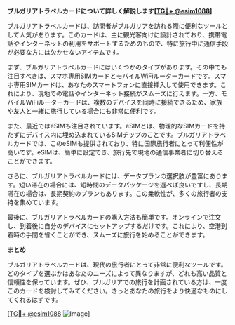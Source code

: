 **ブルガリアトラベルカードについて詳しく解説します[[TG💪+ @esim1088](https://t.me/s/esim1088)]**

ブルガリアトラベルカードは、訪問者がブルガリアを訪れる際に便利なツールとして人気があります。このカードは、主に観光客向けに設計されており、携帯電話やインターネットの利用をサポートするためのもので、特に旅行中に通信手段が必要な方には欠かせないアイテムです。

まず、ブルガリアトラベルカードにはいくつかのタイプがあります。その中でも注目すべきは、スマホ専用SIMカードとモバイルWiFiルーターカードです。スマホ専用SIMカードは、あなたのスマートフォンに直接挿入して使用できます。これにより、現地での電話やインターネット接続がスムーズに行えます。一方、モバイルWiFiルーターカードは、複数のデバイスを同時に接続できるため、家族や友人と一緒に旅行している場合にも非常に便利です。

また、最近ではeSIMも注目されています。eSIMとは、物理的なSIMカードを持たずにデバイス内に埋め込まれているSIMチップのことです。ブルガリアトラベルカードでは、このeSIMも提供されており、特に国際旅行者にとって利便性が高いです。eSIMは、簡単に設定でき、旅行先で現地の通信事業者に切り替えることができます。

さらに、ブルガリアトラベルカードには、データプランの選択肢が豊富にあります。短い滞在の場合には、短時間のデータパッケージを選べば良いですし、長期滞在の場合は、長期契約のプランもあります。この柔軟性が、多くの旅行者の支持を集めています。

最後に、ブルガリアトラベルカードの購入方法も簡単です。オンラインで注文し、到着後に自分のデバイスにセットアップするだけです。これにより、空港到着時の手間を省くことができ、スムーズに旅行を始めることができます。

**まとめ**

ブルガリアトラベルカードは、現代の旅行者にとって非常に便利なツールです。どのタイプを選ぶかはあなたのニーズによって異なりますが、どれも高い品質と信頼性を保っています。ぜひ、ブルガリアでの旅行を計画されている方は、一度このカードを検討してみてください。きっとあなたの旅行をより快適なものにしてくれるはずです。

[[TG💪+ @esim1088](https://t.me/s/esim1088) ![Image](https://i.postimg.cc/Y0z9fWf4/image.png)]